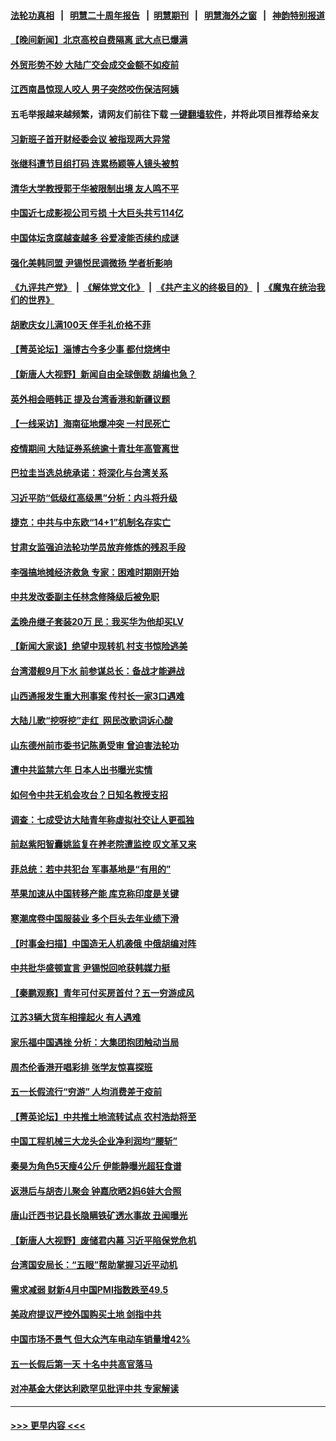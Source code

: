 #### [法轮功真相](https://github.com/gfw-breaker/truth/blob/master/README.md?t=0) &nbsp;&nbsp;|&nbsp;&nbsp; [明慧二十周年报告](https://github.com/gfw-breaker/mh-reports/blob/master/README.md?t=0) &nbsp;&nbsp;|&nbsp;&nbsp;[明慧期刊](https://github.com/gfw-breaker/mh-qikan) &nbsp;&nbsp;|&nbsp;&nbsp; [明慧海外之窗](https://github.com/gfw-breaker/mh-news/blob/master/README.md?t=0) &nbsp;&nbsp;|&nbsp;&nbsp; [神韵特别报道](https://github.com/gfw-breaker/mh-news/blob/master/shenyun.md?t=0)
#### [【晚间新闻】北京高校自费隔离 武大点已爆满](../pages/nsc413/n13989521.md?t=05061843) 
#### [外贸形势不妙 大陆广交会成交金额不如疫前](../pages/nsc413/n13989343.md?t=05061843) 
#### [江西南昌惊现人咬人 男子突然咬伤保洁阿姨](../pages/nsc413/n13989284.md?t=05061843) 
#### 五毛举报越来越频繁，请网友们前往下载 [一键翻墙软件](https://github.com/gfw-breaker/ssr-accounts)，并将此项目推荐给亲友
#### [习新班子首开财经委会议 被指现两大异常](../pages/nsc413/n13989261.md?t=05061843) 
#### [张继科遭节目组打码 连累杨颖等人镜头被剪](../pages/nsc413/n13989214.md?t=05061843) 
#### [清华大学教授郭于华被限制出境 友人鸣不平](../pages/nsc413/n13989250.md?t=05061843) 
#### [中国近七成影视公司亏损 十大巨头共亏114亿](../pages/nsc413/n13989231.md?t=05061843) 
#### [中国体坛贪腐越查越多 谷爱凌能否续约成谜](../pages/nsc413/n13989147.md?t=05061843) 
#### [强化美韩同盟 尹锡悦民调微扬 学者析影响](../pages/nsc413/n13989223.md?t=05061843) 
#### [《九评共产党》](https://github.com/begood0513/9ping.md/blob/master/README.md) &nbsp;|&nbsp; [《解体党文化》](../../../../jtdwh.md/blob/master/README.md)  &nbsp;|&nbsp; [《共产主义的终极目的》](../../../../gczydzjmd.md/blob/master/README.md) &nbsp;|&nbsp; [《魔鬼在统治我们的世界》](../../../../mgztzwmdsj.md/blob/master/README.md) 
#### [胡歌庆女儿满100天 伴手礼价格不菲](../pages/nsc413/n13989169.md?t=05061843) 
#### [【菁英论坛】淄博古今多少事 都付烧烤中](../pages/nsc413/n13989188.md?t=05061843) 
#### [【新唐人大视野】新闻自由全球倒数 胡编也急？](../pages/nsc413/n13989121.md?t=05061843) 
#### [英外相会晤韩正 提及台湾香港和新疆议题](../pages/nsc413/n13989122.md?t=05061843) 
#### [【一线采访】海南征地爆冲突 一村民死亡](../pages/nsc413/n13989137.md?t=05061843) 
#### [疫情期间 大陆证券系统逾十青壮年高管离世](../pages/nsc413/n13989125.md?t=05061843) 
#### [巴拉圭当选总统承诺：将深化与台湾关系](../pages/nsc413/n13989142.md?t=05061843) 
#### [习近平防“低级红高级黑”分析：内斗将升级](../pages/nsc413/n13989107.md?t=05061843) 
#### [捷克：中共与中东欧“14+1”机制名存实亡](../pages/nsc413/n13989105.md?t=05061843) 
#### [甘肃女监强迫法轮功学员放弃修炼的残忍手段](../pages/nsc413/n13988053.md?t=05061843) 
#### [李强搞地摊经济救急 专家：困难时期刚开始](../pages/nsc413/n13988908.md?t=05061843) 
#### [中共发改委副主任林念修降级后被免职](../pages/nsc413/n13988832.md?t=05061843) 
#### [孟晚舟继子套装20万 民：我买华为他却买LV](../pages/nsc413/n13988992.md?t=05061843) 
#### [【新闻大家谈】绝望中现转机 村支书惊险逃美](../pages/nsc413/n13988996.md?t=05061843) 
#### [台湾潜舰9月下水 前参谋总长：备战才能避战](../pages/nsc413/n13988851.md?t=05061843) 
#### [山西通报发生重大刑事案 传村长一家3口遇难](../pages/nsc413/n13988956.md?t=05061843) 
#### [大陆儿歌“挖呀挖”走红  网民改歌词诉心酸](../pages/nsc413/n13988880.md?t=05061843) 
#### [山东德州前市委书记陈勇受审 曾迫害法轮功](../pages/nsc413/n13988858.md?t=05061843) 
#### [遭中共监禁六年 日本人出书曝光实情](../pages/nsc413/n13988748.md?t=05061843) 
#### [如何令中共无机会攻台？日知名教授支招](../pages/nsc413/n13988765.md?t=05061843) 
#### [调查：七成受访大陆青年称虚拟社交让人更孤独](../pages/nsc413/n13988680.md?t=05061843) 
#### [前赵紫阳智囊姚监复在养老院遭监控 叹文革又来](../pages/nsc413/n13988681.md?t=05061843) 
#### [菲总统：若中共犯台 军事基地是“有用的”](../pages/nsc413/n13988599.md?t=05061843) 
#### [苹果加速从中国转移产能 库克称印度是关键](../pages/nsc413/n13988511.md?t=05061843) 
#### [寒潮席卷中国服装业 多个巨头去年业绩下滑](../pages/nsc413/n13988419.md?t=05061843) 
#### [【时事金扫描】中国造无人机袭俄 中俄胡编对阵](../pages/nsc413/n13988379.md?t=05061843) 
#### [中共批华盛顿宣言 尹锡悦回呛获韩媒力挺](../pages/nsc413/n13988674.md?t=05061843) 
#### [【秦鹏观察】青年可付买房首付？五一穷游成风](../pages/nsc413/n13988447.md?t=05061843) 
#### [江苏3辆大货车相撞起火 有人遇难](../pages/nsc413/n13988530.md?t=05061843) 
#### [家乐福中国遇挫 分析：大集团抱团触动当局](../pages/nsc413/n13988605.md?t=05061843) 
#### [周杰伦香港开唱彩排 张学友惊喜探班](../pages/nsc413/n13988423.md?t=05061843) 
#### [五一长假流行“穷游” 人均消费差于疫前](../pages/nsc413/n13988520.md?t=05061843) 
#### [【菁英论坛】中共推土地流转试点 农村浩劫将至](../pages/nsc413/n13988362.md?t=05061843) 
#### [中国工程机械三大龙头企业净利润均“腰斩”](../pages/nsc413/n13988370.md?t=05061843) 
#### [秦昊为角色5天瘦4公斤 伊能静曝光超狂食谱](../pages/nsc413/n13988356.md?t=05061843) 
#### [返港后与胡杏儿聚会 钟嘉欣晒2妈6娃大合照](../pages/nsc413/n13988283.md?t=05061843) 
#### [唐山迁西书记县长隐瞒铁矿透水事故 丑闻曝光](../pages/nsc413/n13988327.md?t=05061843) 
#### [【新唐人大视野】废储君内幕 习近平陷保党危机](../pages/nsc413/n13988265.md?t=05061843) 
#### [台湾国安局长：“五眼”帮助掌握习近平动机](../pages/nsc413/n13988253.md?t=05061843) 
#### [需求减弱 财新4月中国PMI指数跌至49.5](../pages/nsc413/n13987934.md?t=05061843) 
#### [美政府提议严控外国购买土地 剑指中共](../pages/nsc413/n13988289.md?t=05061843) 
#### [中国市场不景气 但大众汽车电动车销量增42%](../pages/nsc413/n13988240.md?t=05061843) 
#### [五一长假后第一天 十名中共高官落马](../pages/nsc413/n13988013.md?t=05061843) 
#### [对冲基金大佬达利欧罕见批评中共 专家解读](../pages/nsc413/n13988020.md?t=05061843) 

----
#### [ >>> 更早内容 <<< ](../indexes/nsc413-earlier.md)
